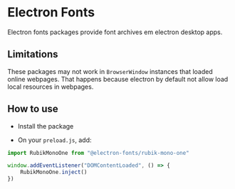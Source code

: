 # Electron Fonts

Electron fonts packages provide font archives em electron desktop apps.

## Limitations

These packages may not work in `BrowserWindow` instances that loaded online webpages. That happens because electron by default not allow load local resources in webpages.

## How to use

* Install the package

* On your `preload.js`, add:

```ts
import RubikMonoOne from "@electron-fonts/rubik-mono-one"

window.addEventListener("DOMContentLoaded", () => {
    RubikMonoOne.inject()
})
```